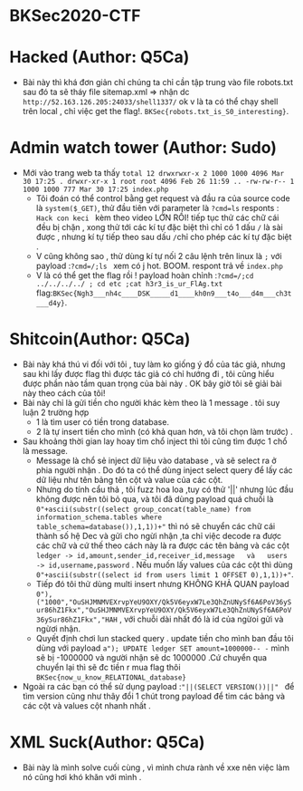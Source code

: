 # BKSec2020-CTF

#         Hacked (Author: Q5Ca)
- Bài này thì khá đơn giản chỉ chúng ta chỉ cần tập trung vào file robots.txt sau đó ta sẽ tháy file sitemap.xml => nhận dc `http://52.163.126.205:24033/shell1337/` ok v là ta có thể chạy shell trên local , chỉ việc get the flag!. `BKSec{robots.txt_is_S0_interesting}`.
#         Admin watch tower (Author: Sudo)
- Mới vào trang web ta  thấy `total 12 drwxrwxr-x 2 1000 1000 4096 Mar 30 17:25 . drwxr-xr-x 1 root root 4096 Feb 26 11:59 .. -rw-rw-r-- 1 1000 1000 777 Mar 30 17:25 index.php`
  + Tôi đoán có thể control bằng get request và đầu ra của source code là `system($_GET)`, thử đầu tiên với parameter là `?cmd=ls` responts : `Hack con keci ` kèm theo video LỚN RỒI! tiếp tục thử các chữ cái đều bị chặn , xong thử tới các kí tự đặc biệt thì chỉ có 1 dấu `/` là sài được , nhưng kí tự tiếp theo sau dấu `/`chỉ cho phép các kí tự đặc biệt . 
  + V cũng không sao , thử dùng kí tự nối 2 câu lệnh trên linux là `;` với payload :`?cmd=/;ls ` xem có j hot. BOOM. respont trả về `index.php` 
  + V là có thể get the flag rồi ! payload hoàn chỉnh :`?cmd=/;cd ../../../../ ; cd etc ;cat h3r3_is_ur_FlAg.txt` flag:`BKSec{Ngh3___nh4c____DSK_____d1____kh0n9___t4o___d4m___ch3t___d4y}`.
 #        Shitcoin(Author: Q5Ca)
 -  Bài này khá thú vi đối với tôi , tuy làm ko giống ý đồ của tác giả, nhưng sau khi lấy được flag thì được tác giả có chỉ hướng đi , tôi cũng hiểu được phần nào tầm quan trọng của bài này . OK bây giờ tôi sẽ giải bài này theo cách của tôi!
 -  Bài này chỉ là gửi tiền cho người khác kèm theo là 1 message . tôi suy luận 2 trường hợp
    + 1 là tìm user có tiền trong database.
    + 2 là tự insert tiền cho mình (có khả quan hơn, và tôi chọn làm trước) .
 -  Sau khoảng thời gian lay hoay tìm chổ inject thì tôi cũng tìm được 1 chổ là message.
    + Message là chổ sẻ inject dữ liệu vào database , và sẽ select ra ở phia người nhận . Do đó ta có thể dùng inject select query để lấy các dữ liệu như tên bảng tên cột và value của các cột.  
    + Nhưng do tính cẩu thả , tôi fuzz hoa loa ,tuy có thử '||' nhưng lúc đầu không được nên tôi bỏ qua, và tôi đã dùng payload quá  chuối là `0"+ascii(substr((select group_concat(table_name) from information_schema.tables where table_schema=database()),1,1))+"` thì nó sẽ chuyển các chữ cái thành số  hệ Dec và gửi cho ngừi nhận ,ta chỉ việc decode ra được các chữ và cứ thế theo cách này là ra được các tên bảng và các cột ``` ledger -> id,amount,sender_id,receiver_id,message   và   users -> id,username,password ``` . Nếu muốn lấy values của các cột thì dùng `0"+ascii(substr((select id from users limit 1 OFFSET 0),1,1))+"`.
    + Tiếp đó tôi thử dùng multi insert nhưng KHÔNG KHẢ QUAN payload `0"),("1000","OuSHJMNMVEXrvpYeU9OXY/Qk5V6eyxW7Le3QhZnUNySf6A6PoV36ySur86hZ1Fkx","OuSHJMNMVEXrvpYeU9OXY/Qk5V6eyxW7Le3QhZnUNySf6A6PoV36ySur86hZ1Fkx","HAH`  , với chuỗi dài nhất đó là id của ngừoi gửi và ngừơi nhận.
    + Quyết định chơi lun stacked query . update tiền cho mình ban đầu tôi dùng với payload `a"); UPDATE ledger SET amount=1000000-- -` mình sẽ bị -1000000 và người nhận sẽ dc 1000000 .Cứ chuyển qua chuyển lại thì sẽ đc tiền r mua flag thôi `BKSec{now_u_know_RELATIONAL_database}` 
 -  Ngoài ra các bạn có thể sử dụng payload :`"||(SELECT VERSION())||" ` để tìm version cũng như thây đổi 1 chút trong payload để tim các bảng và các cột và values cột nhanh nhất .  
 #          XML Suck(Author: Q5Ca)
 -  Bài này là mình solve cuối cùng , vì mình chưa rành về xxe nên việc làm nó cũng hơi khó khăn với mình . 
